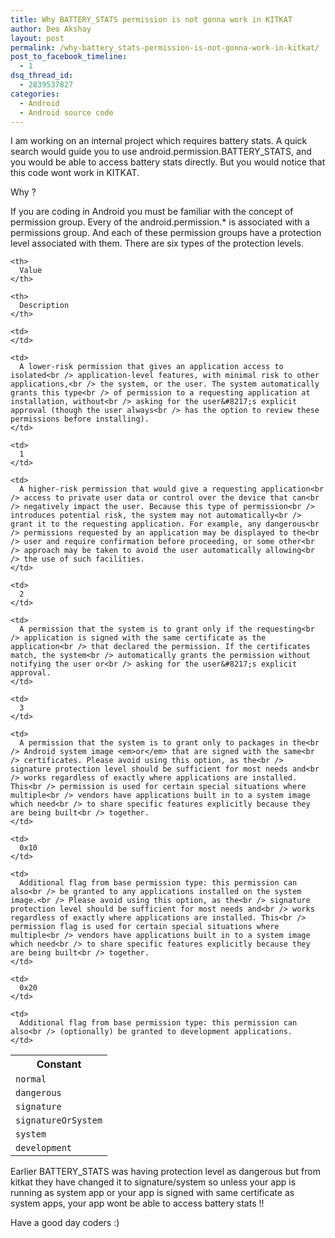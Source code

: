 ```yaml
---
title: Why BATTERY_STATS permission is not gonna work in KITKAT
author: Deo Akshay
layout: post
permalink: /why-battery_stats-permission-is-not-gonna-work-in-kitkat/
post_to_facebook_timeline:
  - 1
dsq_thread_id:
  - 2839537827
categories:
  - Android
  - Android source code
---
```

I am working on an internal project which requires battery stats. A quick search would guide you to use android.permission.BATTERY_STATS, and you would be able to access battery stats directly. But you would notice that this code wont work in KITKAT. 

Why ?

If you are coding in Android you must be familiar with the concept of permission group. Every of the android.permission.* is associated with a permissions group. And each of these permission groups have a protection level associated with them. There are six types of the protection levels.

<table>
  <colgroup align="left"> </colgroup> <colgroup align="left"> </colgroup> <colgroup align="left"> </colgroup> <tr>
    <th>
      Constant
    </th>
    
    <th>
      Value
    </th>
    
    <th>
      Description
    </th>
  </tr>
  
  <tr>
    <td>
      <code>normal</code>
    </td>
    
    <td>
    </td>
    
    <td>
      A lower-risk permission that gives an application access to isolated<br /> application-level features, with minimal risk to other applications,<br /> the system, or the user. The system automatically grants this type<br /> of permission to a requesting application at installation, without<br /> asking for the user&#8217;s explicit approval (though the user always<br /> has the option to review these permissions before installing).
    </td>
  </tr>
  
  <tr>
    <td>
      <code>dangerous</code>
    </td>
    
    <td>
      1
    </td>
    
    <td>
      A higher-risk permission that would give a requesting application<br /> access to private user data or control over the device that can<br /> negatively impact the user. Because this type of permission<br /> introduces potential risk, the system may not automatically<br /> grant it to the requesting application. For example, any dangerous<br /> permissions requested by an application may be displayed to the<br /> user and require confirmation before proceeding, or some other<br /> approach may be taken to avoid the user automatically allowing<br /> the use of such facilities.
    </td>
  </tr>
  
  <tr>
    <td>
      <code>signature</code>
    </td>
    
    <td>
      2
    </td>
    
    <td>
      A permission that the system is to grant only if the requesting<br /> application is signed with the same certificate as the application<br /> that declared the permission. If the certificates match, the system<br /> automatically grants the permission without notifying the user or<br /> asking for the user&#8217;s explicit approval.
    </td>
  </tr>
  
  <tr>
    <td>
      <code>signatureOrSystem</code>
    </td>
    
    <td>
      3
    </td>
    
    <td>
      A permission that the system is to grant only to packages in the<br /> Android system image <em>or</em> that are signed with the same<br /> certificates. Please avoid using this option, as the<br /> signature protection level should be sufficient for most needs and<br /> works regardless of exactly where applications are installed. This<br /> permission is used for certain special situations where multiple<br /> vendors have applications built in to a system image which need<br /> to share specific features explicitly because they are being built<br /> together.
    </td>
  </tr>
  
  <tr>
    <td>
      <code>system</code>
    </td>
    
    <td>
      0x10
    </td>
    
    <td>
      Additional flag from base permission type: this permission can also<br /> be granted to any applications installed on the system image.<br /> Please avoid using this option, as the<br /> signature protection level should be sufficient for most needs and<br /> works regardless of exactly where applications are installed. This<br /> permission flag is used for certain special situations where multiple<br /> vendors have applications built in to a system image which need<br /> to share specific features explicitly because they are being built<br /> together.
    </td>
  </tr>
  
  <tr>
    <td>
      <code>development</code>
    </td>
    
    <td>
      0x20
    </td>
    
    <td>
      Additional flag from base permission type: this permission can also<br /> (optionally) be granted to development applications.
    </td>
  </tr>
</table>

Earlier BATTERY_STATS was having protection level as dangerous but from kitkat they have changed it to signature/system so unless your app is running as system app or your app is signed with same certificate as system apps, your app wont be able to access battery stats !!

Have a good day coders :)